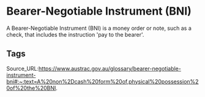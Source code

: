# Bearer-Negotiable Instrument (BNI)
A Bearer-Negotiable Instrument (BNI) is a money order or note, such as a check, that includes the instruction 'pay to the bearer'.
## Tags
Source_URL:https://www.austrac.gov.au/glossary/bearer-negotiable-instrument-bni#:~:text=A%20non%2Dcash%20form%20of,physical%20possession%20of%20the%20BNI.
